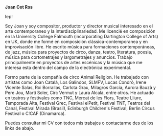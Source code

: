 **Joan Cot Ros**

Iep!

Soy Joan y soy compositor, productor y director musical interesado en el arte contemporaneo y la interdisciplinariedad. Me licencié en composición en la University College Falmouth (incorporating Dartington College of Arts) en UK, donde me formé en composición clássica-contemporanea y en improvisación libre. He escrito música para formaciones contemporáneas, de jazz, música para proyectos de circo, danza, teatro, literatura, poesia, música para cortometrajes y largometrajes y anuncios. Trabajo principalmente en proyectos de artes escénicas y la música que me interesa esta dentro del campo de la electrónica experimental.

Formo parte de la compañía de circo Animal Religion. He trabajado con artistas como Joan Català, Los Galindos, SLMFV, Lucas Condró, Irene Vicente Salas, Roi Borrallas, Carlota Grau, Milagros Garcia, Aurora Bauzà y Pere Jou, Martí Soler, Circ Vermut y Laura Alcalà, entre otros. He actuado en teatros y festivales como TNC, Mercat de les Flors, Teatre Lliure, Temporada Alta, Festival Grec, Festival elPetit, Festival TNT, Teatros del Canal, Festival Mirada (Brasil), Edinburgh Children's Festival, Berlin Circus Festival o C!CAF (Dinamarca).

Puedes consultar mi CV con todos mis trabajos o contactarme des de los links de abajo.
